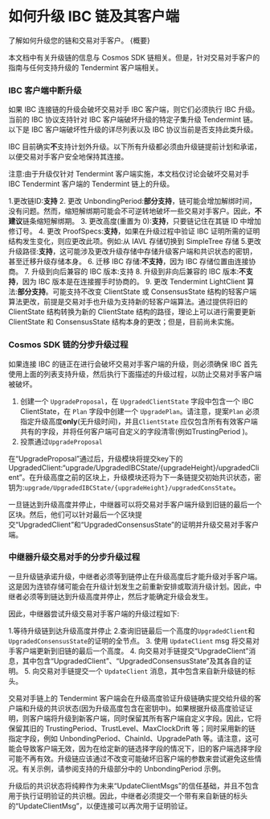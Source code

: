 # 如何升级 IBC 链及其客户端

了解如何升级您的链和交易对手客户。 {概要}

本文档中有关升级链的信息与 Cosmos SDK 链相关。但是，针对交易对手客户的指南与任何支持升级的 Tendermint 客户端相关。

### IBC 客户端中断升级

如果 IBC 连接链的升级会破坏交易对手 IBC 客户端，则它们必须执行 IBC 升级。当前的 IBC 协议支持针对 IBC 客户端破坏升级的特定子集升级 Tendermint 链。以下是 IBC 客户端破坏性升级的详尽列表以及 IBC 协议当前是否支持此类升级。

IBC 目前确实**不**支持计划外升级。以下所有升级都必须由升级链提前计划和承诺，以便交易对手客户安全地保持其连接。

注意:由于升级仅针对 Tendermint 客户端实施，本文档仅讨论会破坏交易对手 IBC Tendermint 客户端的 Tendermint 链上的升级。

1.更改链ID:**支持**
2. 更改 UnbondingPeriod:**部分支持**，链可能会增加解绑时间，没有问题。然而，缩短解绑期可能会不可逆转地破坏一些交易对手客户。因此，**不建议**链条缩短解绑期。
3. 更改高度(重置为 0):**支持**，只要链记住在其链 ID 中增加修订号。
4. 更改 ProofSpecs:**支持**，如果在升级过程中验证 IBC 证明所需的证明结构发生变化，则应更改此项。例如:从 IAVL 存储切换到 SimpleTree 存储
5.更改升级路径:**支持**，这可能涉及更改升级存储中存储升级客户端和共识状态的密钥，甚至迁移升级存储本身。
6. 迁移 IBC 存储:**不支持**，因为 IBC 存储位置由连接协商。
7. 升级到向后兼容的 IBC 版本:支持
8. 升级到非向后兼容的 IBC 版本:**不支持**，因为 IBC 版本是在连接握手时协商的。
9. 更改 Tendermint LightClient 算法:**部分支持**。可能支持不改变 ClientState 或 ConsensusState 结构的轻客户端算法更改，前提是交易对手也升级为支持新的轻客户端算法。通过提供将旧的 ClientState 结构转换为新的 ClientState 结构的路径，理论上可以进行需要更新 ClientState 和 ConsensusState 结构本身的更改；但是，目前尚未实施。

### Cosmos SDK 链的分步升级过程

如果连接 IBC 的链正在进行会破坏交易对手客户端的升级，则必须确保 IBC 首先使用上面的列表支持升级，然后执行下面描述的升级过程，以防止交易对手客户端被破坏。 

1. 创建一个 `UpgradeProposal`，在 `UpgradedClientState` 字段中包含一个 IBC ClientState，在 `Plan` 字段中创建一个 `UpgradePlan`。请注意，提案`Plan` 必须指定升级高度**only**(无升级时间)，并且`ClientState` 应仅包含所有有效客户端共有的字段，并将任何客户端可自定义的字段清零(例如TrustingPeriod )。
2. 投票通过`UpgradeProposal`

在“UpgradeProposal”通过后，升级模块将提交key下的UpgradedClient:“upgrade/UpgradedIBCState/{upgradeHeight}/upgradedClient”。在升级高度之前的区块上，升级模块还将为下一条链提交初始共识状态，密钥为:`upgrade/UpgradedIBCState/{upgradeHeight}/upgradedConsState`。

一旦链达到升级高度并停止，中继器可以将交易对手客户端升级到旧链的最后一个区块。然后，他们可以针对最后一个区块提交“UpgradedClient”和“UpgradedConsensusState”的证明并升级交易对手客户端。

### 中继器升级交易对手的分步升级过程

一旦升级链承诺升级，中继者必须等到链停止在升级高度后才能升级对手客户端。这是因为连锁存储可能会在升级计划发生之前重新安排或取消升级计划。因此，中继者必须等到链达到升级高度并停止，然后才能确定升级会发生。

因此，中继器尝试升级交易对手客户端的升级过程如下:

1.等待升级链到达升级高度并停止
2.查询旧链最后一个高度的`UpgradedClient`和`UpgradedConsensusState`的证明的全节点。
3. 使用 `UpdateClient` msg 将交易对手客户端更新到旧链的最后一个高度。
4. 向交易对手链提交“UpgradeClient”消息，其中包含“UpgradedClient”、“UpgradedConsensusState”及其各自的证明。
5. 向交易对手链提交一个 `UpdateClient` 消息，其中包含来自新升级链的标头。

交易对手链上的 Tendermint 客户端会在升级高度验证升级链确实提交给升级的客户端和升级的共识状态(因为升级高度包含在密钥中)。如果根据升级高度验证证明，则客户端将升级到新客户端，同时保留其所有客户端自定义字段。因此，它将保留其旧的 TrustingPeriod、TrustLevel、MaxClockDrift 等；同时采用新的链指定字段，例如 UnbondingPeriod、ChainId、UpgradePath 等。请注意，这可能会导致客户端无效，因为在给定新的链选择字段的情况下，旧的客户端选择字段可能不再有效。升级链应该通过不改变可能破坏旧客户端的参数来尝试避免这些情况。有关示例，请参阅支持的升级部分中的 UnbondingPeriod 示例。

升级后的共识状态将纯粹作为未来“UpdateClientMsgs”的信任基础，并且不包含用于执行证明验证的共识根。因此，中继者必须提交一个带有来自新链的标头的“UpdateClientMsg”，以便连接可以再次用于证明验证。 